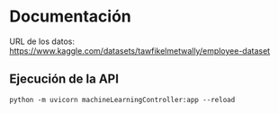 # Documentación

URL de los datos: 
https://www.kaggle.com/datasets/tawfikelmetwally/employee-dataset


## Ejecución de la API

```
python -m uvicorn machineLearningController:app --reload
```